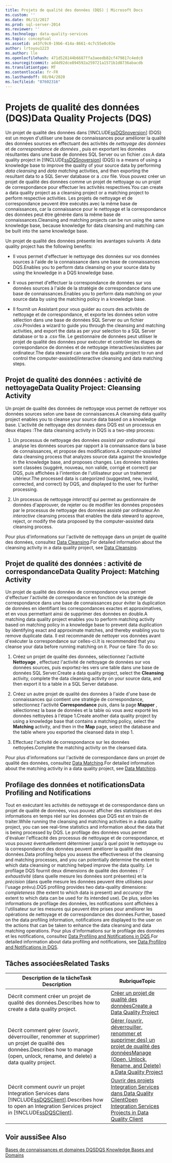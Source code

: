 ```yaml
---
title: Projets de qualité des données (DQS) | Microsoft Docs
ms.custom: ''
ms.date: 06/13/2017
ms.prod: sql-server-2014
ms.reviewer: ''
ms.technology: data-quality-services
ms.topic: conceptual
ms.assetid: a43fc9c0-19b6-414a-8661-4c7c55e0c03e
author: lrtoyou1223
ms.author: lle
ms.openlocfilehash: 471d528144b6687ffa3aeedb82cf479817c4edc0
ms.sourcegitcommit: ad4d92dce894592a259721a1571b1d8736abacdb
ms.translationtype: MT
ms.contentlocale: fr-FR
ms.lasthandoff: 08/04/2020
ms.locfileid: "87602316"
---
```

# <a name="data-quality-projects-dqs"></a><span data-ttu-id="017a8-102">Projets de qualité des données (DQS)</span><span class="sxs-lookup"><span data-stu-id="017a8-102">Data Quality Projects (DQS)</span></span>
  <span data-ttu-id="017a8-103">Un projet de qualité des données dans [!INCLUDE[ssDQSnoversion](../includes/ssdqsnoversion-md.md)] (DQS) est un moyen d'utiliser une base de connaissances pour améliorer la qualité des données sources en effectuant des activités de *nettoyage des données* et de *correspondance de données* , puis en exportant les données résultantes dans une base de données SQL Server ou un fichier .csv.</span><span class="sxs-lookup"><span data-stu-id="017a8-103">A data quality project in [!INCLUDE[ssDQSnoversion](../includes/ssdqsnoversion-md.md)] (DQS) is a means of using a knowledge base to improve the quality of your source data by performing *data cleansing* and *data matching* activities, and then exporting the resultant data to a SQL Server database or a .csv file.</span></span> <span data-ttu-id="017a8-104">Vous pouvez créer un projet de qualité des données comme un projet de nettoyage ou un projet de correspondance pour effectuer les activités respectives.</span><span class="sxs-lookup"><span data-stu-id="017a8-104">You can create a data quality project as a cleansing project or a matching project to perform respective activities.</span></span> <span data-ttu-id="017a8-105">Les projets de nettoyage et de correspondance peuvent être exécutés avec la même base de connaissances, car la connaissance pour le nettoyage et la correspondance des données peut être générée dans la même base de connaissances.</span><span class="sxs-lookup"><span data-stu-id="017a8-105">Cleansing and matching projects can be run using the same knowledge base, because knowledge for data cleansing and matching can be built into the same knowledge base.</span></span>  
  
 <span data-ttu-id="017a8-106">Un projet de qualité des données présente les avantages suivants :</span><span class="sxs-lookup"><span data-stu-id="017a8-106">A data quality project has the following benefits:</span></span>  
  
-   <span data-ttu-id="017a8-107">Il vous permet d'effectuer le nettoyage des données sur vos données sources à l'aide de la connaissance dans une base de connaissances DQS.</span><span class="sxs-lookup"><span data-stu-id="017a8-107">Enables you to perform data cleansing on your source data by using the knowledge in a DQS knowledge base.</span></span>  
  
-   <span data-ttu-id="017a8-108">Il vous permet d'effectuer la correspondance de données sur vos données sources à l'aide de la stratégie de correspondance dans une base de connaissances.</span><span class="sxs-lookup"><span data-stu-id="017a8-108">Enables you to perform data matching on your source data by using the matching policy in a knowledge base.</span></span>  
  
-   <span data-ttu-id="017a8-109">Il fournit un Assistant pour vous guider au cours des activités de nettoyage et de correspondance, et exporte les données selon votre sélection dans une base de données SQL Server ou un fichier .csv.</span><span class="sxs-lookup"><span data-stu-id="017a8-109">Provides a wizard to guide you through the cleansing and matching activities, and export the data as per your selection to a SQL Server database or to a .csv file.</span></span> <span data-ttu-id="017a8-110">Le gestionnaire de données peut utiliser le projet de qualité des données pour exécuter et contrôler les étapes de correspondance de données et de nettoyage interactives/assistées par ordinateur.</span><span class="sxs-lookup"><span data-stu-id="017a8-110">The data steward can use the data quality project to run and control the computer-assisted/interactive cleansing and data matching steps.</span></span>  
  
##  <a name="data-quality-project-cleansing-activity"></a><a name="Cleansing"></a><span data-ttu-id="017a8-111">Projet de qualité des données : activité de nettoyage</span><span class="sxs-lookup"><span data-stu-id="017a8-111">Data Quality Project: Cleansing Activity</span></span>  
 <span data-ttu-id="017a8-112">Un projet de qualité des données de nettoyage vous permet de nettoyer vos données sources selon une base de connaissances.</span><span class="sxs-lookup"><span data-stu-id="017a8-112">A cleansing data quality project enables you to cleanse your source data based on a knowledge base.</span></span> <span data-ttu-id="017a8-113">L'activité de nettoyage des données dans DQS est un processus en deux étapes :</span><span class="sxs-lookup"><span data-stu-id="017a8-113">The data cleansing activity in DQS is a two-step process:</span></span>  
  
1.  <span data-ttu-id="017a8-114">Un processus de nettoyage des données *assisté par ordinateur* qui analyse les données sources par rapport à la connaissance dans la base de connaissances, et propose des modifications.</span><span class="sxs-lookup"><span data-stu-id="017a8-114">A *computer-assisted* data cleansing process that analyzes source data against the knowledge in the knowledge base, and proposes changes.</span></span> <span data-ttu-id="017a8-115">Les données traitées sont classées (suggéré, nouveau, non valide, corrigé et correct) par DQS, puis affichées à l'intention de l'utilisateur pour un traitement ultérieur.</span><span class="sxs-lookup"><span data-stu-id="017a8-115">The processed data is categorized (suggested, new, invalid, corrected, and correct) by DQS, and displayed to the user for further processing.</span></span>  
  
2.  <span data-ttu-id="017a8-116">Un processus de nettoyage *interactif* qui permet au gestionnaire de données d'approuver, de rejeter ou de modifier les données proposées par le processus de nettoyage des données assisté par ordinateur.</span><span class="sxs-lookup"><span data-stu-id="017a8-116">An *interactive* cleansing process that enables the data steward to approve, reject, or modify the data proposed by the computer-assisted data cleansing process.</span></span>  
  
 <span data-ttu-id="017a8-117">Pour plus d'informations sur l'activité de nettoyage dans un projet de qualité des données, consultez [Data Cleansing](../../2014/data-quality-services/data-cleansing.md).</span><span class="sxs-lookup"><span data-stu-id="017a8-117">For detailed information about the cleansing activity in a data quality project, see [Data Cleansing](../../2014/data-quality-services/data-cleansing.md).</span></span>  
  
##  <a name="data-quality-project-matching-activity"></a><a name="Matching"></a><span data-ttu-id="017a8-118">Projet de qualité des données : activité de correspondance</span><span class="sxs-lookup"><span data-stu-id="017a8-118">Data Quality Project: Matching Activity</span></span>  
 <span data-ttu-id="017a8-119">Un projet de qualité des données de correspondance vous permet d'effectuer l'activité de correspondance en fonction de la stratégie de correspondance dans une base de connaissances pour éviter la duplication de données en identifiant les correspondances exactes et approximatives, et en vous permettant ainsi de supprimer des données en double.</span><span class="sxs-lookup"><span data-stu-id="017a8-119">A matching data quality project enables you to perform matching activity based on matching policy in a knowledge base to prevent data duplication by identifying exact and approximate matches, and thereby enabling you to remove duplicate data.</span></span> <span data-ttu-id="017a8-120">Il est recommandé de nettoyer vos données avant d'exécuter la correspondance sur celles-ci.</span><span class="sxs-lookup"><span data-stu-id="017a8-120">It is recommended that you cleanse your data before running matching on it.</span></span> <span data-ttu-id="017a8-121">Pour ce faire :</span><span class="sxs-lookup"><span data-stu-id="017a8-121">To do so:</span></span>  
  
1.  <span data-ttu-id="017a8-122">Créez un projet de qualité des données, sélectionnez l'activité **Nettoyage** , effectuez l'activité de nettoyage de données sur vos données sources, puis exportez-les vers une table dans une base de données SQL Server.</span><span class="sxs-lookup"><span data-stu-id="017a8-122">Create a data quality project, select the **Cleansing** activity, complete the data cleansing activity on your source data, and then export it to a table in a SQL Server database.</span></span>  
  
2.  <span data-ttu-id="017a8-123">Créez un autre projet de qualité des données à l'aide d'une base de connaissances qui contient une stratégie de correspondance, sélectionnez l'activité **Correspondance** puis, dans la page **Mapper** , sélectionnez la base de données et la table où vous avez exporté les données nettoyées à l'étape 1.</span><span class="sxs-lookup"><span data-stu-id="017a8-123">Create another data quality project by using a knowledge base that contains a matching policy, select the **Matching** activity, and then in the **Map** page, select the database and the table where you exported the cleansed data in step 1.</span></span>  
  
3.  <span data-ttu-id="017a8-124">Effectuez l'activité de correspondance sur les données nettoyées.</span><span class="sxs-lookup"><span data-stu-id="017a8-124">Complete the matching activity on the cleansed data.</span></span>  
  
 <span data-ttu-id="017a8-125">Pour plus d'informations sur l'activité de correspondance dans un projet de qualité des données, consultez [Data Matching](../../2014/data-quality-services/data-matching.md).</span><span class="sxs-lookup"><span data-stu-id="017a8-125">For detailed information about the matching activity in a data quality project, see [Data Matching](../../2014/data-quality-services/data-matching.md).</span></span>  
  
##  <a name="data-profiling-and-notifications"></a><a name="ProfilingNotification"></a><span data-ttu-id="017a8-126">Profilage des données et notifications</span><span class="sxs-lookup"><span data-stu-id="017a8-126">Data Profiling and Notifications</span></span>  
 <span data-ttu-id="017a8-127">Tout en exécutant les activités de nettoyage et de correspondance dans un projet de qualité de données, vous pouvez afficher des statistiques et des informations en temps réel sur les données que DQS est en train de traiter.</span><span class="sxs-lookup"><span data-stu-id="017a8-127">While running the cleansing and matching activities in a data quality project, you can see real-time statistics and information about the data that is being processed by DQS.</span></span> <span data-ttu-id="017a8-128">Le profilage des données vous permet d'évaluer l'efficacité des processus de nettoyage et de correspondance, et vous pouvez éventuellement déterminer jusqu'à quel point le nettoyage ou la correspondance des données peuvent améliorer la qualité des données.</span><span class="sxs-lookup"><span data-stu-id="017a8-128">Data profiling helps you assess the effectiveness of the cleansing and matching processes, and you can potentially determine the extent to which data cleansing or matching helped improve the data quality.</span></span> <span data-ttu-id="017a8-129">Le profilage DQS fournit deux dimensions de qualité des données : l' *exhaustivité* (dans quelle mesure les données sont présentes) et la *précision* (dans quelle mesure les données peuvent être utilisées pour l'usage prévu).</span><span class="sxs-lookup"><span data-stu-id="017a8-129">DQS profiling provides two data-quality dimensions: *completeness* (the extent to which data is present) and *accuracy* (the extent to which data can be used for its intended use).</span></span> <span data-ttu-id="017a8-130">De plus, selon les informations de profilage des données, les notifications sont affichées à l'utilisateur sur les mesures qui peuvent être prises pour améliorer les opérations de nettoyage et de correspondance des données.</span><span class="sxs-lookup"><span data-stu-id="017a8-130">Further, based on the data profiling information, notifications are displayed to the user on the actions that can be taken to enhance the data cleansing and data matching operations.</span></span> <span data-ttu-id="017a8-131">Pour plus d'informations sur le profilage des données et les notifications, consultez [Data Profiling and Notifications in DQS](../../2014/data-quality-services/data-profiling-and-notifications-in-dqs.md).</span><span class="sxs-lookup"><span data-stu-id="017a8-131">For detailed information about data profiling and notifications, see [Data Profiling and Notifications in DQS](../../2014/data-quality-services/data-profiling-and-notifications-in-dqs.md).</span></span>  
  
## <a name="related-tasks"></a><span data-ttu-id="017a8-132">Tâches associées</span><span class="sxs-lookup"><span data-stu-id="017a8-132">Related Tasks</span></span>  
  
|<span data-ttu-id="017a8-133">Description de la tâche</span><span class="sxs-lookup"><span data-stu-id="017a8-133">Task Description</span></span>|<span data-ttu-id="017a8-134">Rubrique</span><span class="sxs-lookup"><span data-stu-id="017a8-134">Topic</span></span>|  
|----------------------|-----------|  
|<span data-ttu-id="017a8-135">Décrit comment créer un projet de qualité des données.</span><span class="sxs-lookup"><span data-stu-id="017a8-135">Describes how to create a data quality project.</span></span>|[<span data-ttu-id="017a8-136">Créer un projet de qualité des données</span><span class="sxs-lookup"><span data-stu-id="017a8-136">Create a Data Quality Project</span></span>](../../2014/data-quality-services/create-a-data-quality-project.md)|  
|<span data-ttu-id="017a8-137">Décrit comment gérer (ouvrir, déverrouiller, renommer et supprimer) un projet de qualité des données.</span><span class="sxs-lookup"><span data-stu-id="017a8-137">Describes how to manage (open, unlock, rename, and delete) a data quality project.</span></span>|[<span data-ttu-id="017a8-138">Gérer &#40;ouvrir, déverrouiller, renommer et supprimer des&#41; un projet de qualité des données</span><span class="sxs-lookup"><span data-stu-id="017a8-138">Manage &#40;Open, Unlock, Rename, and Delete&#41; a Data Quality Project</span></span>](../../2014/data-quality-services/manage-open-unlock-rename-and-delete-a-data-quality-project.md)|  
|<span data-ttu-id="017a8-139">Décrit comment ouvrir un projet Integration Services dans [!INCLUDE[ssDQSClient](../includes/ssdqsclient-md.md)].</span><span class="sxs-lookup"><span data-stu-id="017a8-139">Describes how to open an Integration Services project in [!INCLUDE[ssDQSClient](../includes/ssdqsclient-md.md)].</span></span>|[<span data-ttu-id="017a8-140">Ouvrir des projets Integration Services dans Data Quality Client</span><span class="sxs-lookup"><span data-stu-id="017a8-140">Open Integration Services Projects in Data Quality Client</span></span>](../../2014/data-quality-services/open-integration-services-projects-in-data-quality-client.md)|  
  
## <a name="see-also"></a><span data-ttu-id="017a8-141">Voir aussi</span><span class="sxs-lookup"><span data-stu-id="017a8-141">See Also</span></span>  
 [<span data-ttu-id="017a8-142">Bases de connaissances et domaines DQS</span><span class="sxs-lookup"><span data-stu-id="017a8-142">DQS Knowledge Bases and Domains</span></span>](../../2014/data-quality-services/dqs-knowledge-bases-and-domains.md)  
  
  
